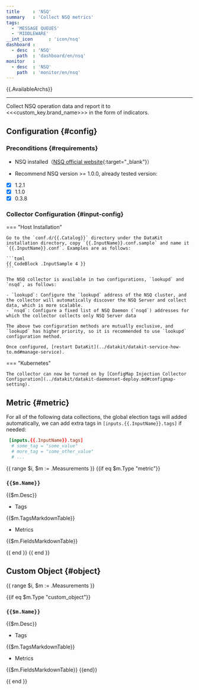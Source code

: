 ```yaml
---
title     : 'NSQ'
summary   : 'Collect NSQ metrics'
tags:
  - 'MESSAGE QUEUES'
  - 'MIDDLEWARE'
__int_icon      : 'icon/nsq'
dashboard :
  - desc  : 'NSQ'
    path  : 'dashboard/en/nsq'
monitor   :
  - desc  : 'NSQ'
    path  : 'monitor/en/nsq'
---
```



{{.AvailableArchs}}

---

Collect NSQ operation data and report it to <<<custom_key.brand_name>>> in the form of indicators.

## Configuration {#config}

### Preconditions {#requirements}

- NSQ installed（[NSQ official website](https://nsq.io/){:target="_blank"}）

- Recommend NSQ version >= 1.0.0, already tested version:

- [x] 1.2.1
- [x] 1.1.0
- [x] 0.3.8

### Collector Configuration {#input-config}

=== "Host Installation"
<!-- markdownlint-disable MD046 -->
    Go to the `conf.d/{{.Catalog}}` directory under the DataKit installation directory, copy `{{.InputName}}.conf.sample` and name it `{{.InputName}}.conf`. Examples are as follows:

    ```toml
    {{ CodeBlock .InputSample 4 }}
    ```
    
    The NSQ collector is available in two configurations, `lookupd` and `nsqd`, as follows:
    
    - `lookupd`: Configure the `lookupd` address of the NSQ cluster, and the collector will automatically discover the NSQ Server and collect data, which is more scalable.
    - `nsqd`: Configure a fixed list of NSQ Daemon (`nsqd`) addresses for which the collector collects only NSQ Server data
    
    The above two configuration methods are mutually exclusive, and `lookupd` has higher priority, so it is recommended to use `lookupd` configuration method.
    
    Once configured, [restart DataKit](../datakit/datakit-service-how-to.md#manage-service).

=== "Kubernetes"

    The collector can now be turned on by [ConfigMap Injection Collector Configuration](../datakit/datakit-daemonset-deploy.md#configmap-setting).
<!-- markdownlint-enable -->
## Metric {#metric}

For all of the following data collections, the global election tags will added automatically, we can add extra tags in `[inputs.{{.InputName}}.tags]` if needed:

``` toml
 [inputs.{{.InputName}}.tags]
  # some_tag = "some_value"
  # more_tag = "some_other_value"
  # ...
```

{{ range $i, $m := .Measurements }}
{{if eq $m.Type "metric"}}

### `{{$m.Name}}`

{{$m.Desc}}

- Tags

{{$m.TagsMarkdownTable}}

- Metrics

{{$m.FieldsMarkdownTable}}

{{ end }}
{{ end }}

## Custom Object {#object}

{{ range $i, $m := .Measurements }}

{{if eq $m.Type "custom_object"}}

### `{{$m.Name}}`

{{$m.Desc}}

- Tags

{{$m.TagsMarkdownTable}}

- Metrics

{{$m.FieldsMarkdownTable}}
{{end}}

{{ end }}
